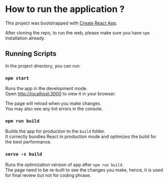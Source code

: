 # How to run the application ?

This project was bootstrapped with [Create React App](https://github.com/facebook/create-react-app).

After cloning the repo, to run the web, please make sure you have `npm` installation already.

## Running Scripts

In the project directory, you can run:

### `npm start`

Runs the app in the development mode.\
Open [http://localhost:3000](http://localhost:3000) to view it in your browser.

The page will reload when you make changes.\
You may also see any lint errors in the console.


### `npm run build`

Builds the app for production to the `build` folder.\
It correctly bundles React in production mode and optimizes the build for the best performance.

### `serve -s build`

Runs the optimization version of app after `npm run build`.\
The page need to be re-built to see the changes you make, hence, it is used for final review but not for coding phrase.